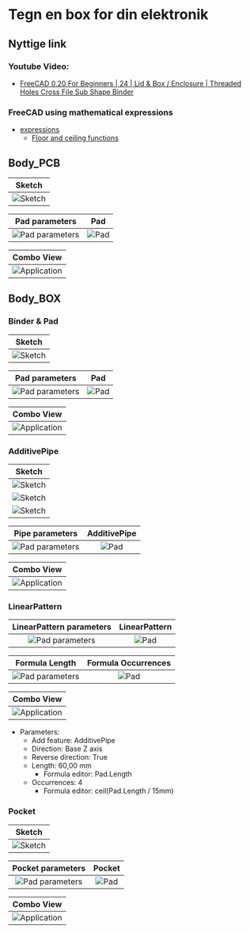 # Tegn en box for din elektronik

## Nyttige link

### Youtube Video: 
* [FreeCAD 0.20 For Beginners | 24 | Lid & Box / Enclosure | Threaded Holes Cross File Sub Shape Binder](https://www.youtube.com/watch?v=KzLWKKBtnxU&list=PLWuyJLVUNtc0UszswD0oD5q4VeWTrK7JC&index=26)

### FreeCAD using mathematical expressions
* [expressions](https://wiki.freecadweb.org/Expressions)
  * [Floor and ceiling functions](https://en.wikipedia.org/wiki/Floor_and_ceiling_functions)

## Body_PCB

|Sketch|
|:---:|
|![Sketch](./Images/Body_PCB/Body_PCB_2022-11-1_%2020-42-18.png)|


|Pad parameters|Pad|
|:---:|:---:| 
|![Pad parameters](./Images/Body_PCB/Body_PCB_2022-11-19_20-51-36.png)|![Pad](./Images/Body_PCB/Body_PCB_2022-11-19_20-43-08.png)|

|Combo View|
|:---:|
|![Application](./Images/Body_PCB/Body_PCB_2022-11-19_20-55-58.png)|

## Body_BOX

### Binder & Pad

|Sketch|
|:---:|
|![Sketch](./Images/Body_BOX/Body_BOX_2022-11-19_21-11-38.png)|

|Pad parameters|Pad|
|:---:|:---:| 
|![Pad parameters](./Images/Body_BOX/Body_BOX_2022-11-19_21-13-30.png)|![Pad](./Images/Body_BOX/Body_BOX_2022-11-19_21-16-40.png)|

|Combo View|
|:---:|
|![Application](./Images/Body_BOX/Body_BOX_2022-11-19_21-08-38.png)|

### AdditivePipe

|Sketch|
|:---:|
|![Sketch](./Images/Body_BOX/Body_BOX_Pipe_2022-11-19_21-29-17.png)|
|![Sketch](./Images/Body_BOX/Body_BOX_Pipe_2022-11-19_21-29-53.png)|
|![Sketch](./Images/Body_BOX/Body_BOX_Pipe_2022-11-19_21-35-27.png)|

|Pipe parameters|AdditivePipe|
|:---:|:---:| 
|![Pad parameters](./Images/Body_BOX/Body_BOX_Pipe_2022-11-19_21-38-14.png)|![Pad](./Images/Body_BOX/Body_BOX_Pipe_2022-11-19_21-35-44.png)|

|Combo View|
|:---:|
|![Application](./Images/Body_BOX/Body_BOX_Pipe_2022-11-19_21-37-57.png)|

### LinearPattern

|LinearPattern parameters|LinearPattern|
|:---:|:---:| 
|![Pad parameters](./Images/Body_BOX/Body_BOX_Linear_2022-11-19_22-08-23.png)|![Pad](./Images/Body_BOX/Body_BOX_Linear_2022-11-19_21-53-13.png)|

|Formula Length|Formula Occurrences|
|:---:|:---:| 
|![Pad parameters](./Images/Body_BOX/Body_BOX_Linear_2022-11-19_21-53-41.png)|![Pad](./Images/Body_BOX/Body_BOX_Linear_2022-11-19_21-53-57.png)|

|Combo View|
|:---:|
|![Application](./Images/Body_BOX/Body_BOX_Linear_2022-11-19_21-54-17.png)|

* Parameters:
  * Add feature: AdditivePipe
  * Direction: Base Z axis  
  * Reverse direction: True  
  * Length: 60,00 mm
    * Formula editor: Pad.Length
  * Occurrences: 4
    * Formula editor: ceil(Pad.Length / 15mm)

### Pocket

|Sketch|
|:---:|
|![Sketch](./Images/Body_BOX/Body_BOX_Pocket_2022-11-19_22-20-11.png)|

|Pocket parameters|Pocket|
|:---:|:---:| 
|![Pad parameters](./Images/Body_BOX/Body_BOX_Pocket_2022-11-19_22-21-03.png)|![Pad](./Images/Body_BOX/Body_BOX_Pocket_2022-11-19_22-20-50.png)|

|Combo View|
|:---:|
|![Application](./Images/Body_BOX/Body_BOX_Pocket_2022-11-19_22-24-38.png)|
